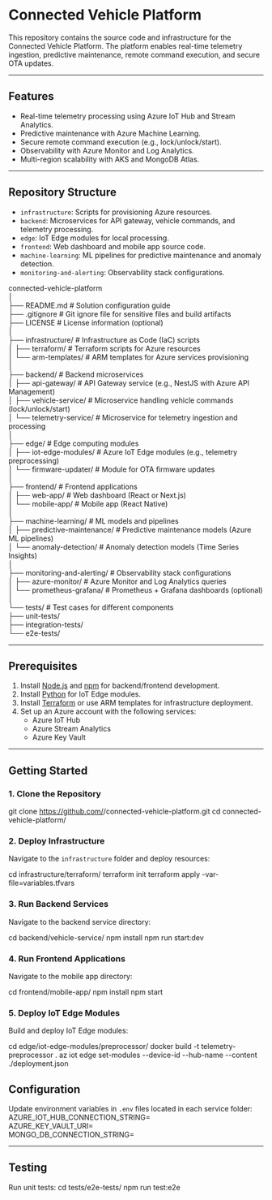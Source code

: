 # Connected Vehicle Platform

This repository contains the source code and infrastructure for the Connected Vehicle Platform. The platform enables real-time telemetry ingestion, predictive maintenance, remote command execution, and secure OTA updates.

---

## **Features**
- Real-time telemetry processing using Azure IoT Hub and Stream Analytics.
- Predictive maintenance with Azure Machine Learning.
- Secure remote command execution (e.g., lock/unlock/start).
- Observability with Azure Monitor and Log Analytics.
- Multi-region scalability with AKS and MongoDB Atlas.

---

## **Repository Structure**
- `infrastructure`: Scripts for provisioning Azure resources.
- `backend`: Microservices for API gateway, vehicle commands, and telemetry processing.
- `edge`: IoT Edge modules for local processing.
- `frontend`: Web dashboard and mobile app source code.
- `machine-learning`: ML pipelines for predictive maintenance and anomaly detection.
- `monitoring-and-alerting`: Observability stack configurations.

connected-vehicle-platform <br/>
│<br/>
├── README.md                # Solution configuration guide<br/>
├── .gitignore               # Git ignore file for sensitive files and build artifacts<br/>
├── LICENSE                  # License information (optional)<br/>
│<br/>
├── infrastructure/          # Infrastructure as Code (IaC) scripts<br/>
│   ├── terraform/           # Terraform scripts for Azure resources<br/>
│   └── arm-templates/       # ARM templates for Azure services provisioning<br/>
│<br/>
├── backend/                 # Backend microservices<br/>
│   ├── api-gateway/         # API Gateway service (e.g., NestJS with Azure API Management)<br/>
│   ├── vehicle-service/     # Microservice handling vehicle commands (lock/unlock/start)<br/>
│   └── telemetry-service/   # Microservice for telemetry ingestion and processing<br/>
│<br/>
├── edge/                    # Edge computing modules<br/>
│   ├── iot-edge-modules/    # Azure IoT Edge modules (e.g., telemetry preprocessing)<br/>
│   └── firmware-updater/    # Module for OTA firmware updates<br/>
│<br/>
├── frontend/                # Frontend applications<br/>
│   ├── web-app/             # Web dashboard (React or Next.js)<br/>
│   └── mobile-app/          # Mobile app (React Native)<br/>
│<br/>
├── machine-learning/        # ML models and pipelines<br/>
│   ├── predictive-maintenance/  # Predictive maintenance models (Azure ML pipelines)<br/>
│   └── anomaly-detection/       # Anomaly detection models (Time Series Insights)<br/>
│<br/>
├── monitoring-and-alerting/ # Observability stack configurations<br/>
│   ├── azure-monitor/       # Azure Monitor and Log Analytics queries<br/>
│   └── prometheus-grafana/  # Prometheus + Grafana dashboards (optional)<br/>
│<br/>
└── tests/                   # Test cases for different components<br/>
    ├── unit-tests/<br/>
    ├── integration-tests/<br/>
    └── e2e-tests/<br/>

---

## **Prerequisites**
1. Install [Node.js](https://nodejs.org/) and [npm](https://www.npmjs.com/) for backend/frontend development.
2. Install [Python](https://www.python.org/) for IoT Edge modules.
3. Install [Terraform](https://www.terraform.io/) or use ARM templates for infrastructure deployment.
4. Set up an Azure account with the following services:
   - Azure IoT Hub
   - Azure Stream Analytics
   - Azure Key Vault

---

## **Getting Started**

### **1. Clone the Repository**
git clone https://github.com/<your-org>/connected-vehicle-platform.git
cd connected-vehicle-platform/


### **2. Deploy Infrastructure**
Navigate to the `infrastructure` folder and deploy resources:

cd infrastructure/terraform/
terraform init
terraform apply -var-file=variables.tfvars


### **3. Run Backend Services**
Navigate to the backend service directory:

cd backend/vehicle-service/
npm install
npm run start:dev


### **4. Run Frontend Applications**
Navigate to the mobile app directory:

cd frontend/mobile-app/
npm install
npm start


### **5. Deploy IoT Edge Modules**
Build and deploy IoT Edge modules:

cd edge/iot-edge-modules/preprocessor/
docker build -t telemetry-preprocessor .
az iot edge set-modules --device-id <device-id> --hub-name <iot-hub-name> --content ./deployment.json



## **Configuration**
Update environment variables in `.env` files located in each service folder:<br/>
AZURE_IOT_HUB_CONNECTION_STRING=<your-iot-hub-connection-string><br/>
AZURE_KEY_VAULT_URI=<your-key-vault-uri><br/>
MONGO_DB_CONNECTION_STRING=<your-mongo-db-uri><br/>


---

## **Testing**
Run unit tests:
cd tests/e2e-tests/
npm run test:e2e


